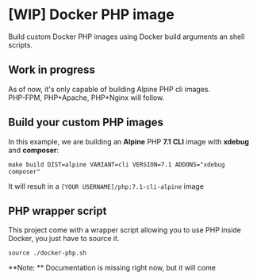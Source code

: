 # [WIP] Docker PHP image

Build custom Docker PHP images using Docker build arguments an shell scripts.

## Work in progress

As of now, it's only capable of building Alpine PHP cli images.  
PHP-FPM, PHP+Apache, PHP+Nginx will follow.

## Build your custom PHP images

In this example, we are building an **Alpine** PHP **7.1** **CLI** image with **xdebug** and **composer**:

```shell
make build DIST=alpine VARIANT=cli VERSION=7.1 ADDONS="xdebug composer"
```

It will result in a `[YOUR USERNAME]/php:7.1-cli-alpine` image

## PHP wrapper script

This project come with a wrapper script allowing you to use PHP inside Docker, you just have to source it.

`source ./docker-php.sh`

**Note: ** Documentation is missing right now, but it will come